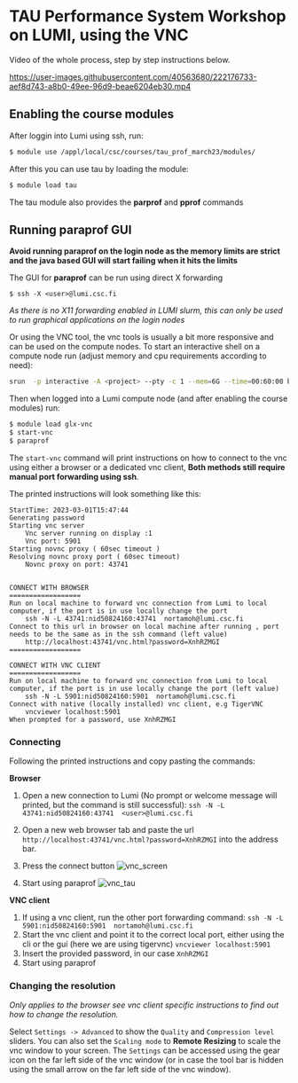 # TAU Performance System Workshop on LUMI, using the VNC

Video of the whole process, step by step instructions below. 



https://user-images.githubusercontent.com/40563680/222176733-aef8d743-a8b0-49ee-96d9-beae6204eb30.mp4



## Enabling the course modules

After loggin into Lumi using ssh, run:

```bash
$ module use /appl/local/csc/courses/tau_prof_march23/modules/
```

After this you can use tau by loading the module:

```bash
$ module load tau
```

The tau module also provides the **parprof** and **pprof** commands

## Running paraprof GUI 

**Avoid running paraprof on the login node as the memory limits are strict and the java based GUI will start failing when it hits the limits**


The GUI for **paraprof** can be run using direct X forwarding 

```
$ ssh -X <user>@lumi.csc.fi
```
_As there is no X11 forwarding enabled in LUMI slurm, this can only be used to run graphical applications on the login nodes_

Or using the VNC tool, the vnc tools is usually a bit more responsive and can be used on the compute nodes. 
To start an interactive shell on a compute node run (adjust memory and cpu requirements according to need):

```bash
srun  -p interactive -A <project> --pty -c 1 --mem=6G --time=00:60:00 bash
```

Then when logged into a Lumi compute node (and after enabling the course modules) run:

```bash
$ module load glx-vnc 
$ start-vnc
$ paraprof
```

The `start-vnc` command will print instructions on how to connect to the vnc using either
a browser or a dedicated vnc client, **Both methods still require manual port forwarding using ssh**.

The printed instructions will look something like this:

```
StartTime: 2023-03-01T15:47:44
Generating password
Starting vnc server
	Vnc server running on display :1
	Vnc port: 5901
Starting novnc proxy ( 60sec timeout )
Resolving novnc proxy port ( 60sec timeout)
	Novnc proxy on port: 43741


CONNECT WITH BROWSER
==================
Run on local machine to forward vnc connection from Lumi to local computer, if the port is in use locally change the port 
    ssh -N -L 43741:nid50824160:43741  nortamoh@lumi.csc.fi
Connect to this url in browser on local machine after running , port needs to be the same as in the ssh command (left value)
    http://localhost:43741/vnc.html?password=XnhRZMGI
==================

CONNECT WITH VNC CLIENT
==================
Run on local machine to forward vnc connection from Lumi to local computer, if the port is in use locally change the port (left value)
    ssh -N -L 5901:nid50824160:5901  nortamoh@lumi.csc.fi
Connect with native (locally installed) vnc client, e.g TigerVNC
    vncviewer localhost:5901
When prompted for a password, use XnhRZMGI
```

### Connecting

Following the printed instructions and copy pasting the commands:

**Browser**

1. Open a new connection to Lumi (No prompt or welcome message will printed, but the command is still successful): 
	`ssh -N -L 43741:nid50824160:43741  <user>@lumi.csc.fi`
2. Open a new web browser tab and paste the url ` http://localhost:43741/vnc.html?password=XnhRZMGI` into the address bar.

3. Press the connect button 
![vnc_screen](https://user-images.githubusercontent.com/40563680/222176346-d41e8d45-66e1-4d3d-ac80-bdc7b1a8b710.png)

4. Start using paraprof
![vnc_tau](https://user-images.githubusercontent.com/40563680/222176439-ebd41e9a-223d-4771-87da-766f8872cfad.png)

**VNC client**
1. If using a vnc client, run the other port forwarding command:
	`ssh -N -L 5901:nid50824160:5901  nortamoh@lumi.csc.fi`
2. Start the vnc client and point it to the correct local port, either using the cli or the gui (here we are using tigervnc)
	`vncviewer localhost:5901`
3. Insert the provided password, in our case `XnhRZMGI`
4. Start using paraprof


### Changing the resolution

_Only applies to the browser see vnc client specific instructions to find out how to change the resolution._

Select `Settings -> Advanced` to show the `Quality` and `Compression level` sliders. You can also set the `Scaling mode` to **Remote Resizing** to scale the vnc window to your screen. The `Settings` can be accessed using the gear icon on the far left side of the vnc window (or in case the tool bar is hidden using the small arrow on the far left side of the vnc window).  

